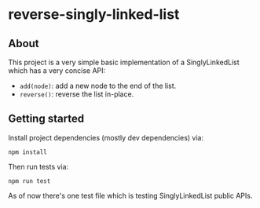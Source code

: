 # reverse-singly-linked-list

## About 

This project is a very simple basic implementation of a SinglyLinkedList which 
has a very concise API:

- `add(node)`: add a new node to the end of the list.
- `reverse()`: reverse the list in-place.

## Getting started

Install project dependencies (mostly dev dependencies) via:

```
npm install
```

Then run tests via:

```
npm run test
```

As of now there's one test file which is testing SinglyLinkedList public APIs.
